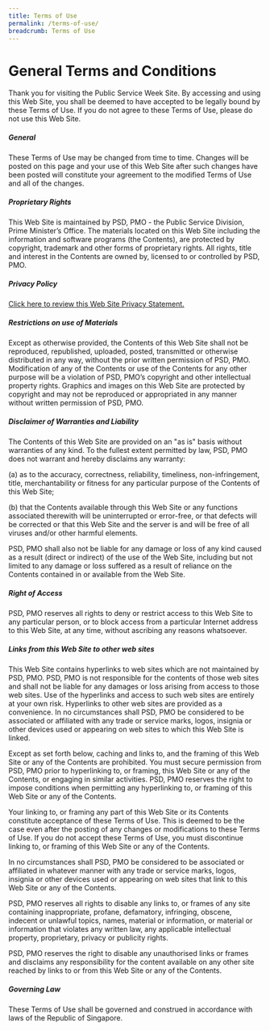 ```yaml
---
title: Terms of Use
permalink: /terms-of-use/
breadcrumb: Terms of Use
---
```

# **General Terms and Conditions**
Thank you for visiting the Public Service Week Site. By accessing and using this Web Site, you shall be deemed to have accepted to be legally bound by these Terms of Use. If you do not agree to these Terms of Use, please do not use this Web Site.

##### **General**
These Terms of Use may be changed from time to time. Changes will be posted on this page and your use of this Web Site after such changes have been posted will constitute your agreement to the modified Terms of Use and all of the changes.
  
##### **Proprietary Rights**
This Web Site is maintained by PSD, PMO - the Public Service Division, Prime Minister’s Office. The materials located on this Web Site including the information and software programs (the Contents), are protected by copyright, trademark and other forms of proprietary rights. All rights, title and interest in the Contents are owned by, licensed to or controlled by PSD, PMO.

##### **Privacy Policy**
[Click here to review this Web Site Privacy Statement.](https://www.careers.gov.sg/privacy-statement)

##### **Restrictions on use of Materials**
Except as otherwise provided, the Contents of this Web Site shall not be reproduced, republished, uploaded, posted, transmitted or otherwise distributed in any way, without the prior written permission of PSD, PMO. Modification of any of the Contents or use of the Contents for any other purpose will be a violation of PSD, PMO’s copyright and other intellectual property rights. Graphics and images on this Web Site are protected by copyright and may not be reproduced or appropriated in any manner without written permission of PSD, PMO.


##### **Disclaimer of Warranties and Liability**
The Contents of this Web Site are provided on an "as is" basis without warranties of any kind. To the fullest extent permitted by law, PSD, PMO does not warrant and hereby disclaims any warranty:

(a) as to the accuracy, correctness, reliability, timeliness, non-infringement, title, merchantability or fitness for any particular purpose of the Contents of this Web Site;

(b) that the Contents available through this Web Site or any functions associated therewith will be uninterrupted or error-free, or that defects will be corrected or that this Web Site and the server is and will be free of all viruses and/or other harmful elements.

PSD, PMO shall also not be liable for any damage or loss of any kind caused as a result (direct or indirect) of the use of the Web Site, including but not limited to any damage or loss suffered as a result of reliance on the Contents contained in or available from the Web Site.


##### **Right of Access**
PSD, PMO reserves all rights to deny or restrict access to this Web Site to any particular person, or to block access from a particular Internet address to this Web Site, at any time, without ascribing any reasons whatsoever.


##### **Links from this Web Site to other web sites** 
This Web Site contains hyperlinks to web sites which are not maintained by PSD, PMO. PSD, PMO is not responsible for the contents of those web sites and shall not be liable for any damages or loss arising from access to those web sites. Use of the hyperlinks and access to such web sites are entirely at your own risk. Hyperlinks to other web sites are provided as a convenience. In no circumstances shall PSD, PMO be considered to be associated or affiliated with any trade or service marks, logos, insignia or other devices used or appearing on web sites to which this Web Site is linked.

Except as set forth below, caching and links to, and the framing of this Web Site or any of the Contents are prohibited. You must secure permission from PSD, PMO prior to hyperlinking to, or framing, this Web Site or any of the Contents, or engaging in similar activities. PSD, PMO reserves the right to impose conditions when permitting any hyperlinking to, or framing of this Web Site or any of the Contents.

Your linking to, or framing any part of this Web Site or its Contents constitute acceptance of these Terms of Use. This is deemed to be the case even after the posting of any changes or modifications to these Terms of Use. If you do not accept these Terms of Use, you must discontinue linking to, or framing of this Web Site or any of the Contents.

In no circumstances shall PSD, PMO be considered to be associated or affiliated in whatever manner with any trade or service marks, logos, insignia or other devices used or appearing on web sites that link to this Web Site or any of the Contents.

PSD, PMO reserves all rights to disable any links to, or frames of any site containing inappropriate, profane, defamatory, infringing, obscene, indecent or unlawful topics, names, material or information, or material or information that violates any written law, any applicable intellectual property, proprietary, privacy or publicity rights.

PSD, PMO reserves the right to disable any unauthorised links or frames and disclaims any responsibility for the content available on any other site reached by links to or from this Web Site or any of the Contents.

##### **Governing Law**
These Terms of Use shall be governed and construed in accordance with laws of the Republic of Singapore.